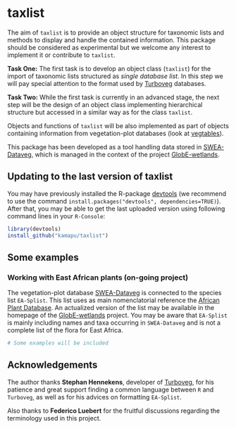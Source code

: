 <!-- README.md is generated from README.Rmd. Please edit that file -->



# taxlist

The aim of `taxlist` is to provide an object structure for taxonomic lists
and methods to display and handle the contained information.
This package should be considered as experimental but we welcome any interest
to implement it or contribute to `taxlist`.

**Task One:** The first task is to develop an object class (`taxlist`) for the
import of taxonomic lists structured as _single database list_.
In this step we will pay special attention to the format used by
[Turboveg](http://www.synbiosys.alterra.nl/turboveg) databases.

**Task Two:** While the first task is currently in an advanced stage, the next
step will be the design of an object class implementing hierarchical structure
but accessed in a similar way as for the class `taxlist`.

Objects and functions of `taxlist` will be also implemented as part of objects
containing information from vegetation-plot databases (look at
[vegtables](https://github.com/kamapu/vegtable)).

This package has been developed as a tool handling data stored in
[SWEA-Dataveg](http://www.givd.info/ID/AF-00-006), which is managed in the
context of the project [GlobE-wetlands](https://www.wetlands-africa.de).

## Updating to the last version of taxlist
You may have previously installed the R-package
[devtools](https://github.com/hadley/devtools) (we recommend to use the command
`install.packages("devtools", dependencies=TRUE)`).
After that, you may be able to get the last uploaded version using following
command lines in your `R-Console`:


```r
library(devtools)
install_github("kamapu/taxlist")
```

## Some examples

### Working with East African plants (on-going project)
The vegetation-plot database [SWEA-Dataveg](http://www.givd.info/ID/AF-00-006)
is connected to the species list `EA-Splist`.
This list uses as main nomenclatorial reference the
[African Plant Database](http://www.ville-ge.ch/musinfo/bd/cjb/africa/recherche.php).
An actualized version of the list may be available in the homepage of the
[GlobE-wetlands](https://www.wetlands-africa.de) project.
You may be aware that `EA-Splist` is mainly including names and taxa occurring
in `SWEA-Dataveg` and is not a complete list of the flora for East Africa.


```r
# Some examples will be included
```

## Acknowledgements
The author thanks **Stephan Hennekens**, developer of
[Turboveg](http://www.synbiosys.alterra.nl/turboveg), for his patience and great
support finding a common language between `R` and `Turboveg`, as well as for
his advices on formatting `EA-Splist`.

Also thanks to **Federico Luebert** for the fruitful discussions regarding the
terminology used in this project.
